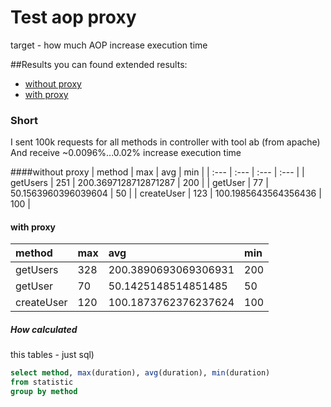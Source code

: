 # Test aop proxy
target - how much AOP increase execution time

##Results
you can found extended results:
 - [without proxy](https://github.com/axel-n/testing-aop-proxy/blob/without_proxy/benchmarks/results.md)
 - [with proxy](https://github.com/axel-n/testing-aop-proxy/blob/with_proxy/benchmarks/results.md)

### Short 
I sent 100k requests for all methods in controller with tool ab (from apache)
And receive ~0.0096%...0.02% increase execution time

####without proxy 
| method | max | avg | min |
| :--- | :--- | :--- | :--- |
| getUsers | 251 | 200.3697128712871287 | 200 |
| getUser | 77 | 50.1563960396039604 | 50 |
| createUser | 123 | 100.1985643564356436 | 100 |

#### with proxy 
| method | max | avg | min |
| :--- | :--- | :--- | :--- |
| getUsers | 328 | 200.3890693069306931 | 200 |
| getUser | 70 | 50.1425148514851485 | 50 |
| createUser | 120 | 100.1873762376237624 | 100 |

##### How calculated
this tables - just sql)
```sql
select method, max(duration), avg(duration), min(duration) 
from statistic
group by method
```